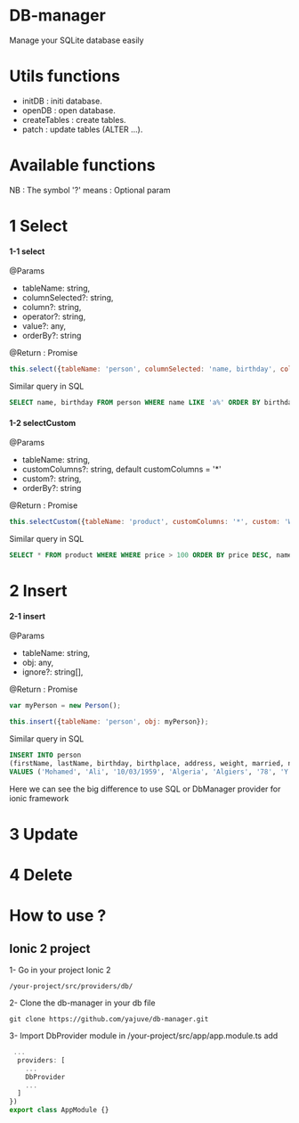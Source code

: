 # DB-manager
Manage your SQLite database easily

# Utils functions

* initDB : initi database.
* openDB : open database.
* createTables : create tables.
* patch : update tables (ALTER ...).

# Available functions
NB : The symbol '?' means : Optional param
# 1 Select
#### 1-1 select
@Params
  * tableName: string, 
  * columnSelected?: string, 
  * column?: string, 
  * operator?: string, 
  * value?: any, 
  * orderBy?: string
  
@Return : Promise
  
```javascript
this.select({tableName: 'person', columnSelected: 'name, birthday', column: 'name', operator: 'like', value: 'a%', orderBy: 'birthday ASC'});
```
Similar query in SQL
```sql
SELECT name, birthday FROM person WHERE name LIKE 'a%' ORDER BY birthday ASC;
```


#### 1-2 selectCustom
@Params
  * tableName: string, 
  * customColumns?: string, default customColumns = '*'
  * custom?: string, 
  * orderBy?: string
  
@Return : Promise
```javascript
this.selectCustom({tableName: 'product', customColumns: '*', custom: 'WHERE price > 100', orderBy: 'price DESC, name ASC'});
```
Similar query in SQL
```sql
SELECT * FROM product WHERE WHERE price > 100 ORDER BY price DESC, name ASC;
```

# 2 Insert

#### 2-1 insert
@Params
  * tableName: string, 
  * obj: any,
  * ignore?: string[], 
  
@Return : Promise

```javascript
var myPerson = new Person();

this.insert({tableName: 'person', obj: myPerson});
```

Similar query in SQL
```sql
INSERT INTO person 
(firstName, lastName, birthday, birthplace, address, weight, married, nbrChild, job, hasCar) 
VALUES ('Mohamed', 'Ali', '10/03/1959', 'Algeria', 'Algiers', '78', 'Y', '4', 'Officer', 'Y');
```

Here we can see the big difference to use SQL or DbManager provider for ionic framework
# 3 Update

# 4 Delete

# How to use ?
## Ionic 2 project

1- Go in your project Ionic 2

```shell
/your-project/src/providers/db/
```

2- Clone the db-manager in your db file
```shell
git clone https://github.com/yajuve/db-manager.git
```

3- Import DbProvider module
in
/your-project/src/app/app.module.ts
add 

```javascript
 ...
  providers: [
    ...
    DbProvider
    ...
  ]
})
export class AppModule {}
```

